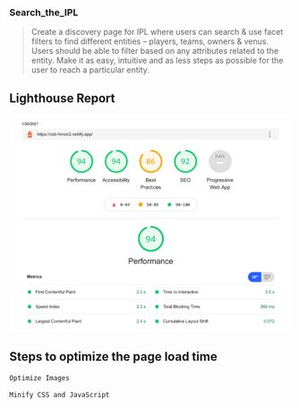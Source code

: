 ### Search_the_IPL

> Create a discovery page for IPL where users can search & use facet filters to find different entities – players, teams, owners & venus. Users should be able to filter based on  any attributes related to the entity. Make it as easy, intuitive and as less steps as possible for the user to reach a particular entity.

## Lighthouse Report

<img src="lighthouse-1.jpg" alt="lighthouse report">

## Steps to optimize the page load time

```
Optimize Images
```
```
Minify CSS and JavaScript
```
